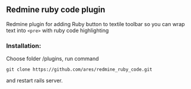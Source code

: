## Redmine ruby code plugin

Redmine plugin for adding Ruby button to textile toolbar so you can wrap text into ```<pre>``` with ruby code highlighting

### Installation:

Choose folder /plugins, run command

```console
git clone https://github.com/ares/redmine_ruby_code.git
```

and restart rails server.


